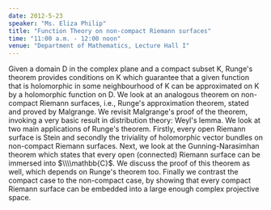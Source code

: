```yaml
---
date: 2012-5-23
speaker: "Ms. Eliza Philip"
title: "Function Theory on non-compact Riemann surfaces"
time: "11:00 a.m. - 12:00 noon" 
venue: "Department of Mathematics, Lecture Hall I"
---
```

Given a domain D in the complex plane and a compact subset K, Runge's theorem provides conditions on K which guarantee that a given function that is holomorphic in some neighbourhood of K can be approximated on K by a holomorphic function on D. We look at an analogous theorem on non-compact Riemann surfaces, i.e., Runge's approximation theorem, stated and proved by Malgrange. We revisit Malgrange's proof of the theorem, invoking a very basic result in distribution theory: Weyl's lemma. We look at two main applications of Runge's theorem. Firstly, every open Riemann surface is Stein and secondly the triviality of holomorphic vector bundles on non-compact Riemann surfaces. Next, we look at the Gunning-Narasimhan theorem which states that every open (connected) Riemann surface can be immersed into $\\\\mathbb{C}$. We discuss the proof of this theorem as well, which depends on Runge's theorem too. Finally we contrast the compact case to the non-compact case, by showing that every compact Riemann surface can be embedded into a large enough complex projective space.
